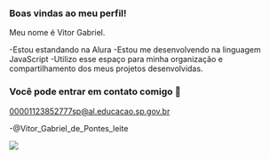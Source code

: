 ### Boas vindas ao meu perfil!

Meu nome é Vitor Gabriel.

-Estou estandando na Alura
-Estou me desenvolvendo na linguagem JavaScript
-Utilizo esse espaço para minha organização e compartilhamento dos meus projetos desenvolvidas.

### Você pode entrar em contato comigo 📧

00001123852777sp@al.educacao.sp.gov.br

-@Vitor_Gabriel_de_Pontes_leite

![](https://media.tenor.com/SOyUfkgG3kgAAAAM/r35-gtr.gif)
